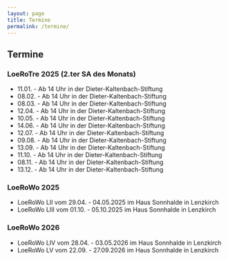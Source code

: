 ```yaml
---
layout: page
title: Termine
permalink: /termine/
---
```


## Termine ##

### LoeRoTre 2025 (2.ter SA des Monats) ###
* 11.01. - Ab 14 Uhr in der Dieter-Kaltenbach-Stiftung
* 08.02. - Ab 14 Uhr in der Dieter-Kaltenbach-Stiftung
* 08.03. - Ab 14 Uhr in der Dieter-Kaltenbach-Stiftung
* 12.04. - Ab 14 Uhr in der Dieter-Kaltenbach-Stiftung
* 10.05. - Ab 14 Uhr in der Dieter-Kaltenbach-Stiftung
* 14.06. - Ab 14 Uhr in der Dieter-Kaltenbach-Stiftung
* 12.07. - Ab 14 Uhr in der Dieter-Kaltenbach-Stiftung
* 09.08. - Ab 14 Uhr in der Dieter-Kaltenbach-Stiftung
* 13.09. - Ab 14 Uhr in der Dieter-Kaltenbach-Stiftung
* 11.10. - Ab 14 Uhr in der Dieter-Kaltenbach-Stiftung
* 08.11. - Ab 14 Uhr in der Dieter-Kaltenbach-Stiftung
* 13.12. - Ab 14 Uhr in der Dieter-Kaltenbach-Stiftung

### LoeRoWo 2025 ###
* LoeRoWo LII vom 29.04. - 04.05.2025 im Haus Sonnhalde in Lenzkirch
* LoeRoWo LIII vom 01.10. - 05.10.2025 im Haus Sonnhalde in Lenzkirch

### LoeRoWo 2026 ###
* LoeRoWo LIV vom 28.04. - 03.05.2026 im Haus Sonnhalde in Lenzkirch
* LoeRoWo LV vom 22.09. - 27.09.2026 im Haus Sonnhalde in Lenzkirch
